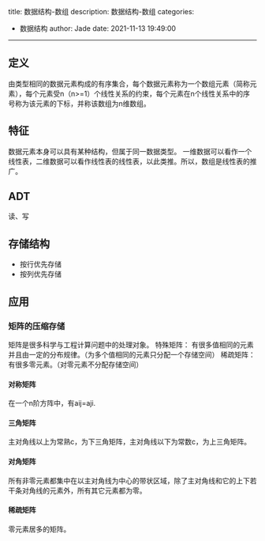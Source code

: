title: 数据结构-数组
description: 数据结构-数组
categories:
  - 数据结构
author: Jade
date: 2021-11-13 19:49:00
---

## 定义
由类型相同的数据元素构成的有序集合，每个数据元素称为一个数组元素（简称元素），每个元素受n（n>=1）个线性关系的约束，每个元素在n个线性关系中的序号称为该元素的下标，并称该数组为n维数组。

## 特征
数据元素本身可以具有某种结构，但属于同一数据类型。
一维数据可以看作一个线性表，二维数据可以看作线性表的线性表，以此类推。所以，数组是线性表的推广。

## ADT
读、写

## 存储结构
- 按行优先存储
- 按列优先存储

## 应用
### 矩阵的压缩存储
矩阵是很多科学与工程计算问题中的处理对象。
特殊矩阵： 有很多值相同的元素并且由一定的分布规律。（为多个值相同的元素只分配一个存储空间）
稀疏矩阵： 有很多零元素。（对零元素不分配存储空间）

#### 对称矩阵
在一个n阶方阵中，有aij=aji.

#### 三角矩阵
主对角线以上为常熟c，为下三角矩阵，主对角线以下为常数c，为上三角矩阵。

#### 对角矩阵
所有非零元素都集中在以主对角线为中心的带状区域，除了主对角线和它的上下若干条对角线的元素外，所有其它元素都为零。

#### 稀疏矩阵
零元素居多的矩阵。
